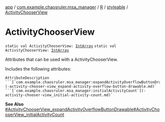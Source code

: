 [app](../../../index.md) / [com.example.chaosruler.msa_manager](../../index.md) / [R](../index.md) / [styleable](index.md) / [ActivityChooserView](.)

# ActivityChooserView

`static val ActivityChooserView: `[`IntArray`](https://kotlinlang.org/api/latest/jvm/stdlib/kotlin/-int-array/index.html)
`static val ActivityChooserView: `[`IntArray`](https://kotlinlang.org/api/latest/jvm/stdlib/kotlin/-int-array/index.html)

Attributes that can be used with a ActivityChooserView.

Includes the following attributes:

    AttributeDescription ```[`com.example.chaosruler.msa_manager:expandActivityOverflowButtonDrawable`](-activity-chooser-view_expand-activity-overflow-button-drawable.md)` ```[`com.example.chaosruler.msa_manager:initialActivityCount`](-activity-chooser-view_initial-activity-count.md)`

**See Also**
[#ActivityChooserView_expandActivityOverflowButtonDrawable](-activity-chooser-view_expand-activity-overflow-button-drawable.md)[#ActivityChooserView_initialActivityCount](-activity-chooser-view_initial-activity-count.md)

